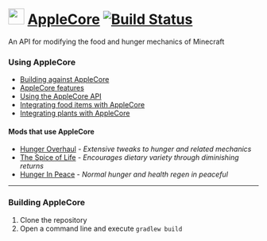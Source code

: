 <img src="http://www.ryanliptak.com/images/applecore.png" width="32" /> [AppleCore](http://www.minecraftforum.net/forums/mapping-and-modding/minecraft-mods/2222837-applecore) [![Build Status](https://travis-ci.org/squeek502/AppleCore.svg)](https://travis-ci.org/squeek502/AppleCore)
===========

An API for modifying the food and hunger mechanics of Minecraft

### Using AppleCore
* [Building against AppleCore](https://github.com/squeek502/AppleCore/wiki/Building-against-AppleCore)
* [AppleCore features](https://github.com/squeek502/AppleCore/wiki/AppleCore-features)
* [Using the AppleCore API](https://github.com/squeek502/AppleCore/wiki/Using-the-AppleCore-API)
* [Integrating food items with AppleCore](https://github.com/squeek502/AppleCore/wiki/Integrating-food-items-with-AppleCore)
* [Integrating plants with AppleCore](https://github.com/squeek502/AppleCore/wiki/Integrating-plants-with-AppleCore)

#### Mods that use AppleCore
* [Hunger Overhaul](https://github.com/progwml6/HungerOverhaul) - *Extensive tweaks to hunger and related mechanics*
* [The Spice of Life](https://github.com/squeek502/SpiceOfLife/tree/1.7.10) - *Encourages dietary variety through diminishing returns*
* [Hunger In Peace](https://github.com/squeek502/HungerInPeace) - *Normal hunger and health regen in peaceful*

---

### Building AppleCore
1. Clone the repository
2. Open a command line and execute ```gradlew build```
